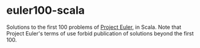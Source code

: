 # euler100-scala
Solutions to the first 100 problems of [Project Euler](https://projecteuler.net), in Scala.
Note that Project Euler's terms of use forbid publication of solutions beyond the first 100.
